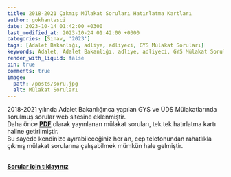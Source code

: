 ```yaml
---
title: 2018-2021 Çıkmış Mülakat Soruları Hatırlatma Kartları
author: gokhantasci
date: 2023-10-14 01:42:00 +0300
last_modified_at: 2023-10-24 01:42:00 +0300
categories: [Sınav, '2023']
tags: [Adalet Bakanlığı, adliye, adliyeci, GYS Mülakat Soruları]
keywords: Adalet, Adalet Bakanlığı, adliye, adliyeci, GYS Mülakat Soruları, Adalet GYS, Adalet Bakanlığı GYS, Adalet Bakanlığı Görevde Yükselme Sınavı, Adalet Bakanlığı ÜDS, Yazı İşleri Müdür, Zabıt Katibi, Mübaşir
render_with_liquid: false
pin: true
comments: true
image:
  path: /posts/soru.jpg
  alt: Mülakat Soruları
---
```


2018-2021 yılında Adalet Bakanlığınca yapılan GYS ve ÜDS Mülakatlarında sorulmuş sorular web sitesine eklenmiştir.
<br>Daha önce  [**PDF**](https://adliyeci.com.tr/mulakat/) olarak yayınlanan mülakat soruları, tek tek hatırlatma kartı haline getirilmiştir.
<br>Bu sayede kendinize ayırabileceğiniz her an, cep telefonundan rahatlıkla çıkmış mülakat sorularına çalışabilmek mümkün hale gelmiştir.


<br>[**Sorular için tıklayınız**](https://adliyeci.com.tr/hatirlatmakartlari/) 

